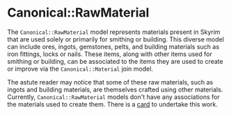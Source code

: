 # Canonical::RawMaterial

The `Canonical::RawMaterial` model represents materials present in Skyrim that are used solely or primarily for smithing or building. This diverse model can include ores, ingots, gemstones, pelts, and building materials such as iron fittings, locks or nails. These items, along with other items used for smithing or building, can be associated to the items they are used to create or improve via the `Canonical::Material` join model.

The astute reader may notice that some of these raw materials, such as ingots and building materials, are themselves crafted using other materials. Currently, `Canonical::RawMaterial` models don't have any associations for the materials used to create them. There is a [card](https://trello.com/c/vSt8rfoY/373-handle-edge-case-where-raw-materials-are-craftable) to undertake this work.
